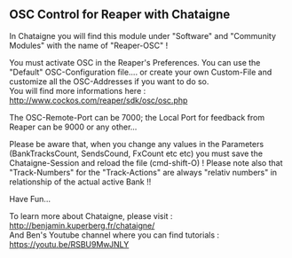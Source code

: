 ## OSC Control for Reaper  with Chataigne
In Chataigne you will find this module under "Software" and "Community Modules" with the name of "Reaper-OSC" !    

 You must activate OSC in the Reaper's Preferences. You can use the "Default" OSC-Configuration file.... or create your own Custom-File and customize all the OSC-Addresses if you want to do so.  
 You will find more informations here : http://www.cockos.com/reaper/sdk/osc/osc.php  

The OSC-Remote-Port can be 7000; the Local Port for feedback from Reaper can be 9000 or any other...  

Please be aware that, when you change any values in the Parameters (BankTracksCount, SendsCound, FxCount etc etc) you must save the Chataigne-Session and reload the file (cmd-shift-O) !
Please note also that "Track-Numbers" for the "Track-Actions" are always "relativ numbers" in relationship of the actual active Bank !! 

Have Fun...

To learn more about Chataigne, please visit : http://benjamin.kuperberg.fr/chataigne/    
And Ben's Youtube channel where you can find tutorials : https://youtu.be/RSBU9MwJNLY


